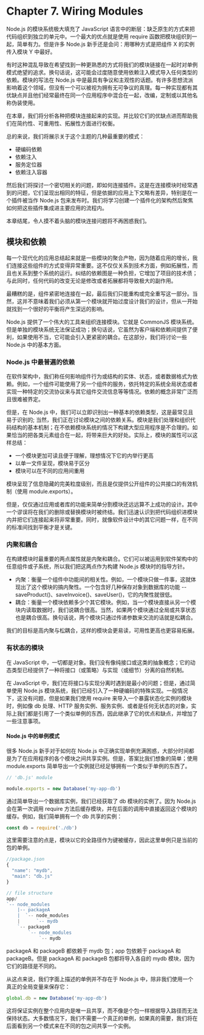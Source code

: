 # Chapter 7. Wiring Modules

Node.js 的模块系统极大填充了 JavaScript 语言中的断层：缺乏原生的方式来把代码组织到独立的单元中。一个最大的优点就是使用 require 函数把模块组织到一起，简单有力。但是许多 Node.js 新手还是会问：用哪种方式是把组件 X 的实例传入模块 Y 中最好。

有时这种混乱导致在希望找到一种更熟悉的方式将我们的模块链接在一起时对单例模式绝望的追求。换句话说，这可能会过度随意使用依赖注入模式导入任何类型的依赖。模块的写法在 Node.js 中是最具有争议和主观性的话题。有许多思想流派影响着这个领域，但没有一个可以被视为拥有无可争议的真理。每一种实现都有其优缺点并且他们经常最终在同一个应用程序中混合在一起，改编，定制或以其他名称伪装使用。

在本章，我们将分析各种把模块连接起来的实现。并比较它们的优缺点进而帮助我们在简约性、可重用性、拓展性方面进行权衡。

总的来说，我们将展示关于这个主题的几种最重要的模式：

* 硬编码依赖
* 依赖注入
* 服务定位器
* 依赖注入容器

然后我们将探讨一个密切相关的问题，即如何连接插件。这是在连接模块时经常遇到的问题，它们呈现出相同的特征，但是依据的应用上下文略有差异，特别是在一个插件被当作 Node.js 包来发布时。我们将学习创建一个插件化的架构然后聚焦如何把这些插件集成进主要应用的流程内。

本章结尾，令人摸不着头脑的模块连接问题将不再困惑我们。

## 模块和依赖

每一个现代化的应用总结起来就是一些模块的聚合产物，因为随着应用的增长，我们连接这些组件的方式变得异常重要。这不仅仅关系到技术方面，例如拓展性，而且也关系到整个系统的运行。纠结的依赖图是一种负担，它增加了项目的技术债；与此同时，任何代码的改变无论是修改或者拓展都将导致极大的副作用。

最糟糕的是，组件紧密地连接在一起，最后我们只能重构或完全重写这一部分。当然，这并不意味着我们必须从第一个模块就开始过度设计我们的设计，但从一开始就找到一个很好的平衡将产生深远的影响。

Node.js 提供了一个伟大的工具来组织连接模块。它就是 CommonJS 模块系统。但是单独的模块系统无法保证成功；换句话说，它虽然为客户端和依赖间提供了便利，如果使用不当，它可能会引入更紧密的耦合。在这部分，我们将讨论一些 Node.js 中的基本方面。

### Node.js 中最普遍的依赖

在软件架构中，我们称任何影响组件行为或结构的实体、状态，或者数据格式为依赖。例如，一个组件可能使用了另一个组件的服务，依托特定的系统全局状态或者实现一种特定的交流协议来与其它组件交流信息等等情况。依赖的概念非常广泛而且很难被界定。

但是，在 Node.js 中，我们可以立即识别出一种基本的依赖类型，这是最常见且易于识别的; 当然，我们正在讨论模块之间的依赖关系。模块是我们处理和组织代码结构的基本机制；在不依赖模块系统的情况下构建大型应用程序是不合理的。如果恰当的把各类元素组合在一起，将带来巨大的好处。实际上，模块的属性可以这样总结：

* 一个模块更加可读且便于理解，理想情况下它的内举行更高
* 以单一文件呈现，模块易于区分
* 模块可以在不同的应用间重用

模块呈现了信息隐藏的完美粒度级别，而且是仅提供公开组件的公共接口的有效机制（使用 module.exports）。

但是，仅仅通过应用或者库的功能来简单分割模块还远远算不上成功的设计。其中一个谬误将在我们的删除或替换模块时被终结。我们迅速认识到把代码组织进模块内并把它们连接起来将非常重要。同时，就像软件设计中的其它问题一样，在不同的标准间找到平衡才是关键。

### 内聚和耦合

在构建模块时最重要的两点属性就是内聚和耦合。它们可以被运用到软件架构中的任意组件或子系统，所以我们把这两点作为构建 Node.js 模块时的指导方针。

* 内聚：衡量一个组件中功能间的相关性。例如，一个模块只做一件事，这就体现出了这个模块的搞内聚性。一个包含好几种保存对象到数据库的功能 -- saveProduct()、saveInvoice()、saveUser()，它的内聚性就很低。
* 耦合：衡量一个模块依赖多少个其它模块。例如，当一个模块直接从另一个模块内读取数据时，我们说耦合很高。当然，如果两个模块通过全局或共享状态也是耦合很高。换句话说，两个模块只通过传递参数来交流的话就是松耦合。

我们的目标是高内聚与松耦合，这样的模块会更易读，可用性更高也更容易拓展。

### 有状态的模块

在 JavaScript 中，一切都是对象。我们没有像纯接口或这类的抽象概念；它的动态类型已经提供了一种将接口（或策略）与实现（或细节）分离的自然机制。

在 JavaScript 中，我们在将接口与实现分离时遇到是最小的问题；但是，通过简单使用 Node.js 模块系统，我们已经引入了一种硬编码的特殊实现。一般情况下，这没有问题，但是如果我们使用 require 来导入一个暴露状态化实例的模块时，例如像 db 处理、HTTP 服务实例、服务实例、或者是任何无状态的对象，实际上我们都是引用了一个类似单例的东西，因此继承了它的优点和缺点，并增加了一些注意事项。

#### Node.js 中的单例模式

很多 Node.js 新手对于如何在 Node.js 中正确实现单例充满困惑，大部分时间都是为了在应用程序的各个模块之间共享实例。但是，答案比我们想象的简单；使用 module.exports 简单导出一个实例就已经足够拥有一个类似于单例的东西了。

````JavaScript
// 'db.js' module

module.exports = new Database('my-app-db')
````

通过简单导出一个数据库实例，我们已经获取了 db 模块的实例了。因为 Node.js 会在第一次调用 require 方法后缓存模块，并在后面的调用中直接返回这个模块的缓存。例如，我们简单拥有一个 db 共享的实例：

````JavaScript
const db = require('./db')
````

这里需要注意的点是，模块以它的全路径作为键被缓存，因此这里单例只是当前的包的单例。

````JavaScript
//package.json
{
  "name": "mydb",
  "main": "db.js"
}

// file structure
app/
`-- node_modules
    |-- packageA
    |  `-- node_modules
    |      `-- mydb
    `-- packageB
        `-- node_modules
            `-- mydb

````

packageA 和 packageB 都依赖于 mydb 包；app 包依赖于 packageA 和 packageB。但是 packageA 和 packageB 包都将导入各自的 mydb 模块，因为它们的路径是不同的。

从这点来说，我们字面上描述的单例并不存在于 Node.js 中，除非我们使用一个真正的全局变量来保存它：


````JavaScript
global.db = new Database('my-app-db')
````

这将保证实例在整个应用内是唯一且共享，而不像是个包一样根据导入路径而无法保持状态。大多数情况下，我们不需要一个真正的单例，如果真的需要，我们将在后面看到另一个模式来在不同的包之间共享一个实例。
